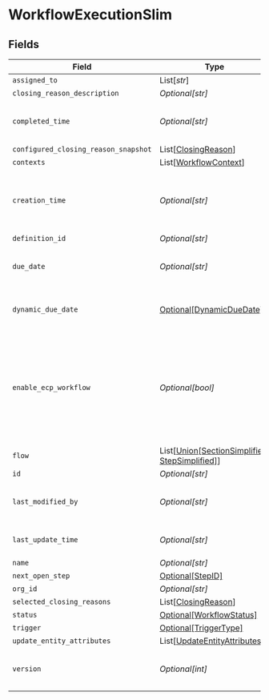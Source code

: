 # WorkflowExecutionSlim


## Fields

| Field                                                                                              | Type                                                                                               | Required                                                                                           | Description                                                                                        |
| -------------------------------------------------------------------------------------------------- | -------------------------------------------------------------------------------------------------- | -------------------------------------------------------------------------------------------------- | -------------------------------------------------------------------------------------------------- |
| `assigned_to`                                                                                      | List[*str*]                                                                                        | :heavy_minus_sign:                                                                                 | N/A                                                                                                |
| `closing_reason_description`                                                                       | *Optional[str]*                                                                                    | :heavy_minus_sign:                                                                                 | N/A                                                                                                |
| `completed_time`                                                                                   | *Optional[str]*                                                                                    | :heavy_minus_sign:                                                                                 | Completed time of the workflow execution                                                           |
| `configured_closing_reason_snapshot`                                                               | List[[ClosingReason](../../models/shared/closingreason.md)]                                        | :heavy_minus_sign:                                                                                 | N/A                                                                                                |
| `contexts`                                                                                         | List[[WorkflowContext](../../models/shared/workflowcontext.md)]                                    | :heavy_minus_sign:                                                                                 | N/A                                                                                                |
| `creation_time`                                                                                    | *Optional[str]*                                                                                    | :heavy_minus_sign:                                                                                 | Creation timestamp which will double as started time as well                                       |
| `definition_id`                                                                                    | *Optional[str]*                                                                                    | :heavy_minus_sign:                                                                                 | N/A                                                                                                |
| `due_date`                                                                                         | *Optional[str]*                                                                                    | :heavy_minus_sign:                                                                                 | Due date for finishing the workflow                                                                |
| `dynamic_due_date`                                                                                 | [Optional[DynamicDueDate]](../../models/shared/dynamicduedate.md)                                  | :heavy_minus_sign:                                                                                 | set a Duedate for a step then a specific                                                           |
| `enable_ecp_workflow`                                                                              | *Optional[bool]*                                                                                   | :heavy_minus_sign:                                                                                 | Indicates whether this workflow is available for End Customer Portal or not. By default it's not.  |
| `flow`                                                                                             | List[[Union[SectionSimplified, StepSimplified]](../../models/shared/workflowexecutionslimflow.md)] | :heavy_check_mark:                                                                                 | N/A                                                                                                |
| `id`                                                                                               | *Optional[str]*                                                                                    | :heavy_minus_sign:                                                                                 | N/A                                                                                                |
| `last_modified_by`                                                                                 | *Optional[str]*                                                                                    | :heavy_minus_sign:                                                                                 | Id of the user who closed workflow                                                                 |
| `last_update_time`                                                                                 | *Optional[str]*                                                                                    | :heavy_minus_sign:                                                                                 | Last Update timestamp                                                                              |
| `name`                                                                                             | *Optional[str]*                                                                                    | :heavy_minus_sign:                                                                                 | N/A                                                                                                |
| `next_open_step`                                                                                   | [Optional[StepID]](../../models/shared/stepid.md)                                                  | :heavy_minus_sign:                                                                                 | N/A                                                                                                |
| `org_id`                                                                                           | *Optional[str]*                                                                                    | :heavy_minus_sign:                                                                                 | N/A                                                                                                |
| `selected_closing_reasons`                                                                         | List[[ClosingReason](../../models/shared/closingreason.md)]                                        | :heavy_minus_sign:                                                                                 | N/A                                                                                                |
| `status`                                                                                           | [Optional[WorkflowStatus]](../../models/shared/workflowstatus.md)                                  | :heavy_minus_sign:                                                                                 | N/A                                                                                                |
| `trigger`                                                                                          | [Optional[TriggerType]](../../models/shared/triggertype.md)                                        | :heavy_minus_sign:                                                                                 | N/A                                                                                                |
| `update_entity_attributes`                                                                         | List[[UpdateEntityAttributes](../../models/shared/updateentityattributes.md)]                      | :heavy_minus_sign:                                                                                 | N/A                                                                                                |
| `version`                                                                                          | *Optional[int]*                                                                                    | :heavy_minus_sign:                                                                                 | Version of the workflow execution                                                                  |